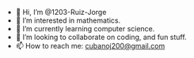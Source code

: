 - 👋 Hi, I’m @1203-Ruiz-Jorge
- 👀 I’m interested in mathematics.
- 🌱 I’m currently learning computer science.
- 💞️ I’m looking to collaborate on coding, and fun stuff.
- 📫 How to reach me: cubanoj200@gmail.com

<!---
1203-Ruiz-Jorge/1203-Ruiz-Jorge is a ✨ special ✨ repository because its `README.md` (this file) appears on your GitHub profile.
You can click the Preview link to take a look at your changes.
--->
